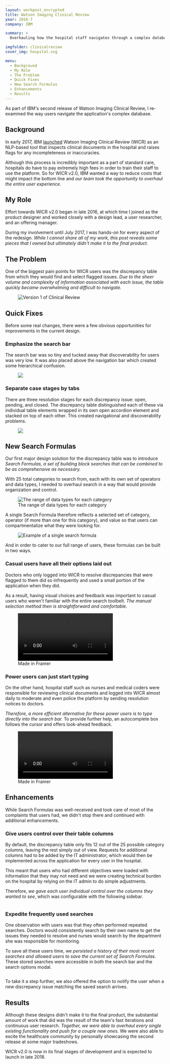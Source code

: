 ```yaml
---
layout: workpost_encrypted
title: Watson Imaging Clinical Review
year: 2016-7
company: IBM

summary: >
  Overhauling how the hospital staff navigates through a complex database.

imgfolder: clinicalreview
cover_img: hospital.svg

menu:
  - Background
  - My Role
  - The Problem
  - Quick Fixes
  - New Search Formulas
  - Enhancements
  - Results
---
```


As part of IBM's second release of Watson Imaging Clinical Review, I re-examined the way users navigate the application's complex database.

## Background

In early 2017, IBM <a href="https://www.ibm.com/blogs/watson-health/introducing-ibm-watson-imaging-clinical-review/" target="_blank">launched</a> Watson Imaging Clinical Review (WICR) as an NLP-based tool that inspects clinical documents in the hospital and raises flags for any incompleteness or inaccuracies.

Although this process is incredibly important as a part of standard care, hospitals do have to pay extremely high fees in order to train their staff to use the platform. So for WICR v2.0, IBM wanted a way to reduce costs that might impact the bottom line and *our team took the opportunity to overhaul the entire user experience.*

## My Role

Effort towards WICR v2.0 began in late 2016, at which time I joined as the product designer and worked closely with a design lead, a user researcher, and an offering manager.

During my involvement until July 2017, I was hands-on for every aspect of the redesign. *While I cannot share all of my work, this post reveals some pieces that I owned but ultimately didn't make it to the final product.*

## The Problem

One of the biggest pain points for WICR users was the discrepancy table from which they would find and select flagged issues. *Due to the sheer volume and complexity of information associated with each issue, the table quickly became overwhelming and difficult to navigate.*

<figure class="js--zoom">
  <img src="../assets/img/clinicalreview/v1.png" alt="Version 1 of Clinical Review" />
  <!-- <figcaption>Trying to find specific issues in this discrepancy table can be limiting and confusing.</figcaption> -->
</figure>

## Quick Fixes
Before some real changes, there were a few obvious opportunities for improvements in the current design.

### Emphasize the search bar

The search bar was so tiny and tucked away that discoverability for users was very low. It was also placed above the navigation bar which created some hierarchical confusion.

<figure class="js--zoom">
  <img src="../assets/img/clinicalreview/newsearchbar.svg" />
</figure>

### Separate case stages by tabs

There are three resolution stages for each discrepancy issue: open, pending, and closed. The discrepancy table distinguished each of these via individual table elements wrapped in its own open accordion element and stacked on top of each other. This created navigational and discoverability problems.

<figure class="js--zoom">
  <img src="../assets/img/clinicalreview/newcasetabs.svg" />
</figure>

## New Search Formulas

Our first major design solution for the discrepancy table was to introduce *Search Formulas, a set of building block searches that can be combined to be as comprehensive as necessary.*

With 25 total categories to search from, each with its own set of operators and data types, I needed to overhaul search in a way that would provide organization and control.

<figure>
  <img src="../assets/img/clinicalreview/datatypes.svg" alt="The range of data types for each category" />
  <figcaption>The range of data types for each category</figcaption>
</figure>

A single Search Formula therefore reflects a selected set of category, operator (if more than one for this category), and value so that users can compartmentalize what they were looking for.

<figure>
  <img src="../assets/img/clinicalreview/formula.svg" alt="Example of a single search formula" />
</figure>

And in order to cater to our full range of users, these formulas can be built in two ways.

### Casual users have all their options laid out

Doctors who only logged into WICR to resolve discrepancies that were flagged to them did so infrequently and used a small portion of the application when they did.

As a result, having visual choices and feedback was important to casual users who weren't familiar with the entire search toolbelt. *The manual selection method then is straightforward and comfortable.*

<figure class="js--zoom">
  <video loop autoplay name="Manual search using modal inputs" src="../assets/img/clinicalreview/manualsearch.mov"></video>
  <figcaption>Made in Framer</figcaption>
</figure>

### Power users can just start typing

On the other hand, hospital staff such as nurses and medical coders were responsible for reviewing clinical documents and logged into WICR almost daily to moderate and even police the platform by sending resolution notices to doctors.

*Therefore, a more efficient alternative for these power users is to type directly into the search bar.* To provide further help, an autocomplete box follows the cursor and offers look-ahead feedback.

<figure class="js--zoom">
  <video loop autoplay name="Quick search by directly typing into search bar" src="../assets/img/clinicalreview/typesearch.mov"></video>
  <figcaption>Made in Framer</figcaption>
</figure>

## Enhancements

While Search Formulas was well-received and took care of most of the complaints that users had, we didn't stop there and continued with additional enhancements.

### Give users control over their table columns

By default, the discrepancy table only fits 12 out of the 25 possible category columns, leaving the rest simply out of view. Requests for additional columns had to be added by the IT administrator, which would then be implemented across the application for every user in the hospital.

This meant that users who had different objectives were loaded with information that they may not need and we were creating technical burden on the hospital by relying on the IT admin to do simple adjustments.

Therefore, *we gave each user individual control over the columns they wanted to see*, which was configurable with the following sidebar.

<figure class="js--zoom">
  <img src="../assets/img/clinicalreview/newcolumncontrol.svg" alt="">
</figure>

### Expedite frequently used searches

One observation with users was that they often performed repeated searches. Doctors would consistently search by their own name to get the issues they needed to resolve and nurses would search by the department she was responsible for monitoring.

To save all these users time, *we persisted a history of their most recent searches and allowed users to save the current set of Search Formulas*. These stored searches were accessible in both the search bar and the search options modal.

<figure class="js--zoom">
  <img src="../assets/img/clinicalreview/savesearch.svg" alt="">
</figure>

<!-- <figure class="js--zoom">
  <img src="../assets/img/clinicalreview/savedsearches.svg" alt="">
</figure> -->

To take it a step further, we also offered the option to notify the user when a new discrepancy issue matching the saved search arrives.

## Results

Although these designs didn't make it to the final product, the substantial amount of work that did was the result of the team's fast iterations and continuous user research. *Together, we were able to overhaul every single existing functionality and push for a couple new ones.* We were also able to excite the healthcare community by personally showcasing the second release at some major tradeshows.

WICR v2.0 is now in its final stages of development and is expected to launch in late 2018.
